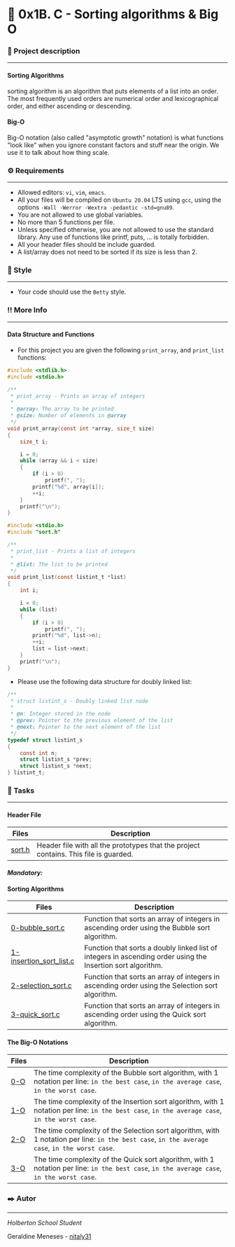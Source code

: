 # 🚀 0x1B. C - Sorting algorithms & Big O

### :open_book: Project description
***
#### Sorting Algorithms
sorting algorithm is an algorithm that puts elements of a list into an order. The most frequently used orders are numerical order and lexicographical order, and either ascending or descending.


#### Big-O
Big-O notation (also called "asymptotic growth" notation) is what functions "look like" when you ignore constant factors and stuff near the origin. We use it to talk about how thing scale.

### :gear: Requirements
***
* Allowed editors: `vi`, `vim`, `emacs`.
* All your files will be compiled on `Ubuntu 20.04` LTS using `gcc`, using the options `-Wall -Werror -Wextra -pedantic -std=gnu89`.
* You are not allowed to use global variables.
* No more than 5 functions per file.
* Unless specified otherwise, you are not allowed to use the standard library. Any use of functions like printf, puts, … is totally forbidden.
* All your header files should be include guarded.
* A list/array does not need to be sorted if its size is less than 2.

### 🎨 Style
***
* Your code should use the `Betty` style.

### :bangbang: More Info
***
#### Data Structure and Functions
* For this project you are given the following `print_array`, and `print_list` functions:
```C
#include <stdlib.h>
#include <stdio.h>

/**
 * print_array - Prints an array of integers
 *
 * @array: The array to be printed
 * @size: Number of elements in @array
 */
void print_array(const int *array, size_t size)
{
    size_t i;

    i = 0;
    while (array && i < size)
    {
        if (i > 0)
            printf(", ");
        printf("%d", array[i]);
        ++i;
    }
    printf("\n");
}
```
```C
#include <stdio.h>
#include "sort.h"

/**
 * print_list - Prints a list of integers
 *
 * @list: The list to be printed
 */
void print_list(const listint_t *list)
{
    int i;

    i = 0;
    while (list)
    {
        if (i > 0)
            printf(", ");
        printf("%d", list->n);
        ++i;
        list = list->next;
    }
    printf("\n");
}
```
* Please use the following data structure for doubly linked list:
```C
/**
 * struct listint_s - Doubly linked list node
 *
 * @n: Integer stored in the node
 * @prev: Pointer to the previous element of the list
 * @next: Pointer to the next element of the list
 */
typedef struct listint_s
{
    const int n;
    struct listint_s *prev;
    struct listint_s *next;
} listint_t;
```

### 🎯 Tasks
***
#### Header File
| Files | Description |
| --- | --- |
| [sort.h]() | Header file with all the prototypes that the project contains. This file is guarded. |


#### *Mandatory:*

#### Sorting Algorithms
| Files | Description |
| --- | --- |
| [0-bubble_sort.c]() | Function that sorts an array of integers in ascending order using the Bubble sort algorithm. |
| [1-insertion_sort_list.c]() | Function that sorts a doubly linked list of integers in ascending order using the Insertion sort algorithm. |
| [2-selection_sort.c]() | Function that sorts an array of integers in ascending order using the Selection sort algorithm. |
| [3-quick_sort.c]() | Function that sorts an array of integers in ascending order using the Quick sort algorithm. |

#### The Big-O Notations
| Files | Description |
| --- | --- |
| [0-O]() | The time complexity of the Bubble sort algorithm, with 1 notation per line: `in the best case`, `in the average case`, `in the worst case`. |
| [1-O]() | The time complexity of the Insertion sort algorithm, with 1 notation per line: `in the best case`, `in the average case`, `in the worst case`. |
| [2-O]() | The time complexity of the Selection sort algorithm, with 1 notation per line: `in the best case`, `in the average case`, `in the worst case`. |
| [3-O]() | The time complexity of the Quick sort algorithm, with 1 notation per line: `in the best case`, `in the average case`, `in the worst case`. |

### :black_nib: Autor
***
*Holberton School Student*

Geraldine Meneses - [nitaly31](https://github.com/nitaly31)
